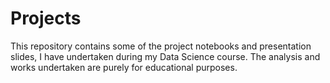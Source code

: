 # Projects
This repository contains some of the project notebooks and presentation slides, I have undertaken during my Data Science course. The analysis and works undertaken are purely for educational purposes. 
